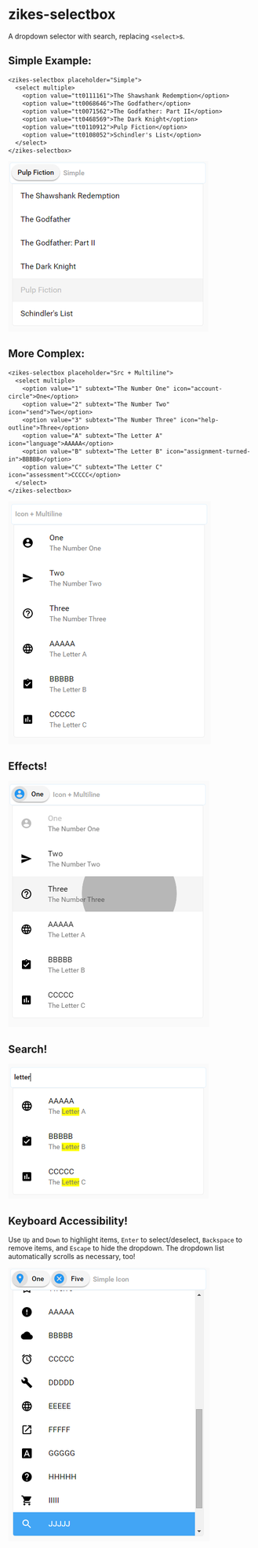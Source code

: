 # zikes-selectbox

A dropdown selector with search, replacing `<select>`s.

## Simple Example:

```
<zikes-selectbox placeholder="Simple">
  <select multiple>
    <option value="tt0111161">The Shawshank Redemption</option>
    <option value="tt0068646">The Godfather</option>
    <option value="tt0071562">The Godfather: Part II</option>
    <option value="tt0468569">The Dark Knight</option>
    <option value="tt0110912">Pulp Fiction</option>
    <option value="tt0108052">Schindler's List</option>
  </select>
</zikes-selectbox>
```

![simple](./screenshots/simple.png)

## More Complex:

```
<zikes-selectbox placeholder="Src + Multiline">
  <select multiple>
    <option value="1" subtext="The Number One" icon="account-circle">One</option>
    <option value="2" subtext="The Number Two" icon="send">Two</option>
    <option value="3" subtext="The Number Three" icon="help-outline">Three</option>
    <option value="A" subtext="The Letter A" icon="language">AAAAA</option>
    <option value="B" subtext="The Letter B" icon="assignment-turned-in">BBBBB</option>
    <option value="C" subtext="The Letter C" icon="assessment">CCCCC</option>
  </select>
</zikes-selectbox>
```

![icon+multiline](./screenshots/icon-multiline.png)

## Effects!

![selecting](./screenshots/selecting.png)

## Search!

![selecting](./screenshots/search.png)

## Keyboard Accessibility!

Use `Up` and `Down` to highlight items, `Enter` to select/deselect, `Backspace` to remove items, and `Escape` to hide the dropdown.  The dropdown list automatically scrolls as necessary, too!

![selecting](./screenshots/keyboarding.png)
